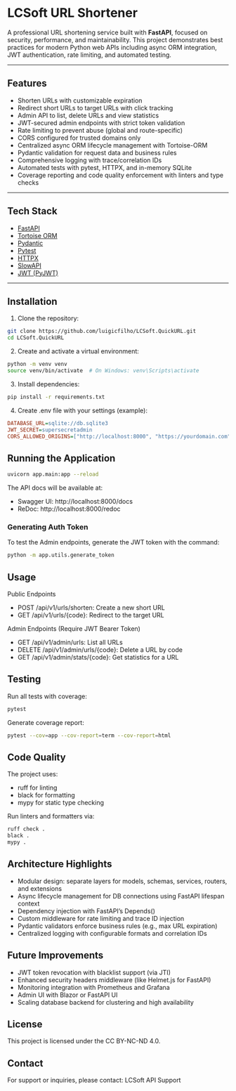 # LCSoft URL Shortener

A professional URL shortening service built with **FastAPI**, focused on security, performance, and maintainability. This project demonstrates best practices for modern Python web APIs including async ORM integration, JWT authentication, rate limiting, and automated testing.

---

## Features

- Shorten URLs with customizable expiration
- Redirect short URLs to target URLs with click tracking
- Admin API to list, delete URLs and view statistics
- JWT-secured admin endpoints with strict token validation
- Rate limiting to prevent abuse (global and route-specific)
- CORS configured for trusted domains only
- Centralized async ORM lifecycle management with Tortoise-ORM
- Pydantic validation for request data and business rules
- Comprehensive logging with trace/correlation IDs
- Automated tests with pytest, HTTPX, and in-memory SQLite
- Coverage reporting and code quality enforcement with linters and type checks

---

## Tech Stack

- [FastAPI](https://fastapi.tiangolo.com/)
- [Tortoise ORM](https://tortoise-orm.readthedocs.io/en/latest/)
- [Pydantic](https://pydantic.dev/)
- [Pytest](https://pytest.org/)
- [HTTPX](https://www.python-httpx.org/)
- [SlowAPI](https://slowapi.readthedocs.io/en/latest/)
- [JWT (PyJWT)](https://pyjwt.readthedocs.io/en/stable/)

---

## Installation

1. Clone the repository:

```bash
git clone https://github.com/luigicfilho/LCSoft.QuickURL.git
cd LCSoft.QuickURL
```

2. Create and activate a virtual environment:

```bash
python -m venv venv
source venv/bin/activate  # On Windows: venv\Scripts\activate
```

3. Install dependencies:

```bash
pip install -r requirements.txt
```

4. Create .env file with your settings (example):

```ini
DATABASE_URL=sqlite://db.sqlite3
JWT_SECRET=supersecretadmin
CORS_ALLOWED_ORIGINS=["http://localhost:8000", "https://yourdomain.com"]
```

## Running the Application
```bash
uvicorn app.main:app --reload
```

The API docs will be available at:

- Swagger UI: http://localhost:8000/docs
- ReDoc: http://localhost:8000/redoc

### Generating Auth Token
To test the Admin endpoints, generate the JWT token with the command:

```bash
python -m app.utils.generate_token
```

## Usage

Public Endpoints
- POST /api/v1/urls/shorten: Create a new short URL
- GET /api/v1/urls/{code}: Redirect to the target URL

Admin Endpoints (Require JWT Bearer Token)
- GET /api/v1/admin/urls: List all URLs
- DELETE /api/v1/admin/urls/{code}: Delete a URL by code
- GET /api/v1/admin/stats/{code}: Get statistics for a URL

## Testing
Run all tests with coverage:

```bash
pytest
```

Generate coverage report:

```bash
pytest --cov=app --cov-report=term --cov-report=html
```

## Code Quality
The project uses:
- ruff for linting
- black for formatting
- mypy for static type checking

Run linters and formatters via:

```bash
ruff check .
black .
mypy .
```

## Architecture Highlights
- Modular design: separate layers for models, schemas, services, routers, and extensions
- Async lifecycle management for DB connections using FastAPI lifespan context
- Dependency injection with FastAPI’s Depends()
- Custom middleware for rate limiting and trace ID injection
- Pydantic validators enforce business rules (e.g., max URL expiration)
- Centralized logging with configurable formats and correlation IDs

## Future Improvements
- JWT token revocation with blacklist support (via JTI)
- Enhanced security headers middleware (like Helmet.js for FastAPI)
- Monitoring integration with Prometheus and Grafana
- Admin UI with Blazor or FastAPI UI
- Scaling database backend for clustering and high availability

## License
This project is licensed under the CC BY-NC-ND 4.0.

## Contact
For support or inquiries, please contact:
LCSoft API Support
